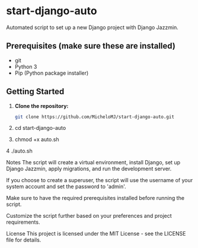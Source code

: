 # start-django-auto

Automated script to set up a new Django project with Django Jazzmin.

## Prerequisites (make sure these are installed)

- git
- Python 3
- Pip (Python package installer)

## Getting Started

1. **Clone the repository:**

   ```bash
   git clone https://github.com/MicheloMJ/start-django-auto.git

2. cd start-django-auto

3. chmod +x auto.sh

4 ./auto.sh


Notes
The script will create a virtual environment, install Django, set up Django Jazzmin, apply migrations, and run the development server.

If you choose to create a superuser, the script will use the username of your system account and set the password to 'admin'.

Make sure to have the required prerequisites installed before running the script.

Customize the script further based on your preferences and project requirements.


License
This project is licensed under the MIT License - see the LICENSE file for details.
